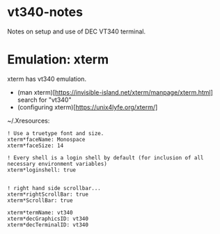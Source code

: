 # vt340-notes 

Notes on setup and use of DEC VT340 terminal.

# Emulation: xterm

xterm has vt340 emulation.
  * (man xterm)[https://invisible-island.net/xterm/manpage/xterm.html] search for "vt340"
  * (configuring xterm)[https://unix4lyfe.org/xterm/]

~/.Xresources:
```
! Use a truetype font and size.
xterm*faceName: Monospace
xterm*faceSize: 14

! Every shell is a login shell by default (for inclusion of all necessary environment variables)
xterm*loginshell: true


! right hand side scrollbar...
xterm*rightScrollBar: true
xterm*ScrollBar: true

xterm*termName: vt340
xterm*decGraphicsID: vt340
xterm*decTerminalID: vt340
```
